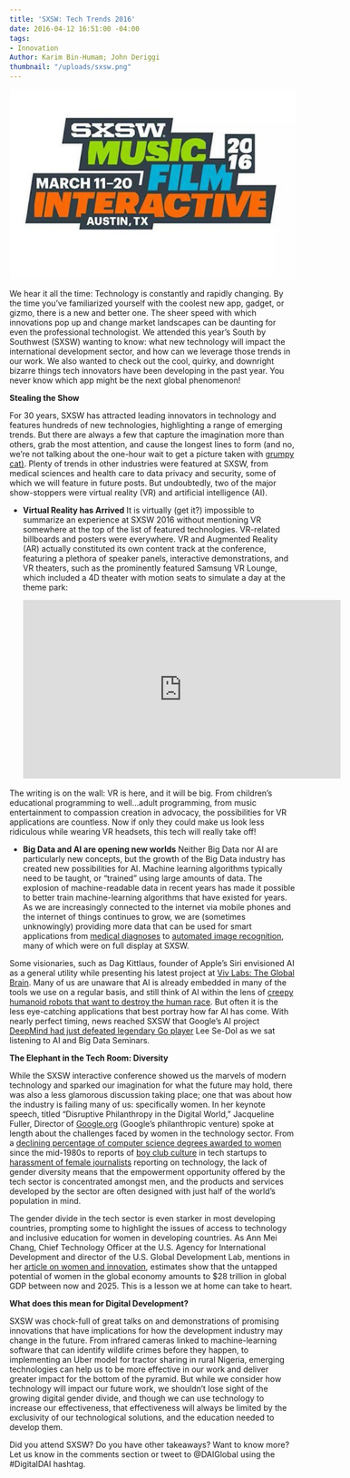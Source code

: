 ```yaml
---
title: 'SXSW: Tech Trends 2016'
date: 2016-04-12 16:51:00 -04:00
tags:
- Innovation
Author: Karim Bin-Humam; John Deriggi
thumbnail: "/uploads/sxsw.png"
---
```


![sxsw.png](/uploads/sxsw.png)

We hear it all the time: Technology is constantly and rapidly changing. By the time you’ve familiarized yourself with the coolest new app, gadget, or gizmo, there is a new and better one. The sheer speed with which innovations pop up and change market landscapes can be daunting for even the professional technologist. We attended this year’s South by Southwest (SXSW) wanting to know: what new technology will impact the international development sector, and how can we leverage those trends in our work. We also wanted to check out the cool, quirky, and downright bizarre things tech innovators have been developing in the past year. You never know which app might be the next global phenomenon!

<!--more-->

**Stealing the Show**

For 30 years, SXSW has attracted leading innovators in technology and features hundreds of new technologies, highlighting a range of emerging trends. But there are always a few that capture the imagination more than others, grab the most attention, and cause the longest lines to form (and no, we’re not talking about the one-hour wait to get a picture taken with [grumpy cat)](https://www.yahoo.com/style/absolutely-insane-lines-exist-to-see-grumpy-cat-at-113698908357.html). Plenty of trends in other industries were featured at SXSW, from medical sciences and health care to data privacy and security, some of which we will feature in future posts. But undoubtedly, two of the major show-stoppers were virtual reality (VR) and artificial intelligence (AI).

* **Virtual Reality has Arrived**
It is virtually (get it?) impossible to summarize an experience at SXSW 2016 without mentioning VR somewhere at the top of the list of featured technologies. VR-related billboards and posters were everywhere. VR and Augmented Reality (AR) actually constituted its own content track at the conference, featuring a plethora of speaker panels, interactive demonstrations, and VR theaters, such as the prominently featured Samsung VR Lounge, which included a 4D theater with motion seats to simulate a day at the theme park:

  <iframe width="560" height="315" src="https://www.youtube.com/embed/9VpS9-BzQuM" frameborder="0" allowfullscreen></iframe>

The writing is on the wall: VR is here, and it will be big. From children’s educational programming to well…adult programming, from music entertainment to compassion creation in advocacy, the possibilities for VR applications are countless. Now if only they could make us look less ridiculous while wearing VR headsets, this tech will really take off!


* **Big Data and AI are opening new worlds**
Neither Big Data nor AI are particularly new concepts, but the growth of the Big Data industry has created new possibilities for AI. Machine learning algorithms typically need to be taught, or “trained” using large amounts of data. The explosion of machine-readable data in recent years has made it possible to better train machine-learning algorithms that have existed for years. As we are increasingly connected to the internet via mobile phones and the internet of things continues to grow, we are (sometimes unknowingly) providing more data that can be used for smart applications from [medical diagnoses](http://venturebeat.com/2016/04/05/big-boston-hospital-will-use-deep-learning-tech-to-improve-healthcare/) to [automated image recognition](http://techcrunch.com/2015/05/04/video-to-data/), many of which were on full display at SXSW. 

Some visionaries, such as Dag Kittlaus, founder of Apple’s Siri envisioned AI as a general utility while presenting his latest project at [Viv Labs: The Global Brain](http://viv.ai/). Many of us are unaware that AI is already embedded in many of the tools we use on a regular basis, and still think of AI within the lens of [creepy humanoid robots that want to destroy the human race](https://www.youtube.com/watch?v=W0_DPi0PmF0). But often it is the less eye-catching applications that best portray how far AI has come. With nearly perfect timing, news reached SXSW that Google’s AI project [DeepMind had just defeated legendary Go player](http://www.theverge.com/2016/3/9/11184362/google-alphago-go-deepmind-result) Lee Se-Dol as we sat listening to AI and Big Data Seminars.

**The Elephant in the Tech Room: Diversity**

While the SXSW interactive conference showed us the marvels of modern technology and sparked our imagination for what the future may hold, there was also a less glamorous discussion taking place; one that was about how the industry is failing many of us: specifically women. In her keynote speech, titled “Disruptive Philanthropy in the Digital World,” Jacqueline Fuller, Director of [Google.org](http://google.org/) (Google’s philanthropic venture) spoke at length about the challenges faced by women in the technology sector. From a [declining percentage of computer science degrees awarded to women](http://fortune.com/2015/03/26/report-the-number-of-women-entering-computing-took-a-nosedive/) since the mid-1980s to reports of [boy club culture](http://www.theatlantic.com/business/archive/2015/03/the-sexism-of-startup-land/387184/) in tech startups to [harassment of female journalists](http://www.huffingtonpost.com/entry/women-tech-writers-abuse_us_561d3368e4b0c5a1ce60a42d) reporting on technology, the lack of gender diversity means that the empowerment opportunity offered by the tech sector is concentrated amongst men, and the products and services developed by the sector are often designed with just half of the world’s population in mind.

The gender divide in the tech sector is even starker in most developing countries, prompting some to highlight the issues of access to technology and inclusive education for women in developing countries. As Ann Mei Chang, Chief Technology Officer at the U.S. Agency for International Development and director of the U.S. Global Development Lab, mentions in her [article on women and innovation](http://www.huffingtonpost.com/ann-mei-chang/how-to-turbo-charge-devel_b_9486672.html), estimates show that the untapped potential of women in the global economy amounts to $28 trillion in global GDP between now and 2025. This is a lesson we at home can take to heart.

**What does this mean for Digital Development?**

SXSW was chock-full of great talks on and demonstrations of promising innovations that have implications for how the development industry may change in the future. From infrared cameras linked to machine-learning software that can identify wildlife crimes before they happen, to implementing an Uber model for tractor sharing in rural Nigeria, emerging technologies can help us to be more effective in our work and deliver greater impact for the bottom of the pyramid. But while we consider how technology will impact our future work, we shouldn’t lose sight of the growing digital gender divide, and though we can use technology to increase our effectiveness, that effectiveness will always be limited by the exclusivity of our technological solutions, and the education needed to develop them.

Did you attend SXSW? Do you have other takeaways? Want to know more? Let us know in the comments section or tweet to @DAIGlobal using the #DigitalDAI hashtag.